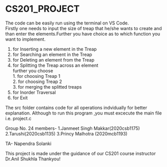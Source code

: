 # CS201_PROJECT
The code can be easily run using the terminal on VS Code.</br>
Firstly one needs to input the size of treap that he/she wants to create and than enter the elements.Further you have choice as to which function you want to implement.</br>
1. for Inserting a new element in the Treap
2. for Searching an element in the Treap
3. for Deleting an element from the Treap
4. for Splitting the Treap across an element</br>
   further you choose </br> 1. for choosing Treap 1</br>
                      2. for choosing Treap 2</br>
                      3. for merging the splitted treaps
5. for Inorder Traversal
6. for Exit

The src folder contains code for all operations indvidually for better explanation.
Although to run this program ,you must excecute the main file i.e. project.c

Group No. 24 members-
1.Janmeet Singh Makkar(2020csb1175)
2.Tarushi(2020csb1135)
3.Princy Malhotra (2020mcb1193)

TA- Napendra Solanki

This project is made under the guidance of our CS201 course instructor Dr.Anil Shukhla
Thankyou!
